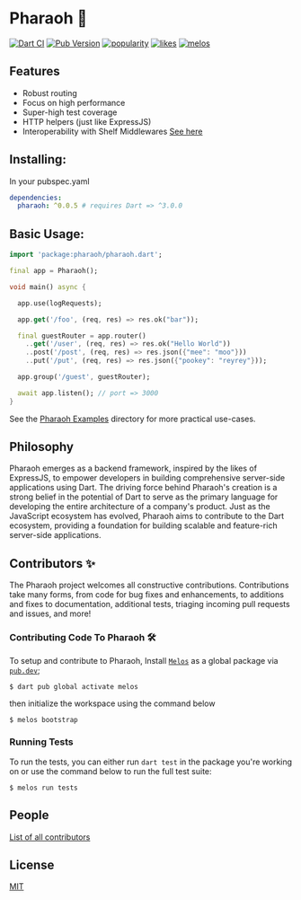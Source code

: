 # Pharaoh 🏇

[![Dart CI](https://github.com/codekeyz/pharaoh/workflows/Dart/badge.svg)](https://github.com/codekeyz/pharaoh/actions/workflows/dart.yml)
[![Pub Version](https://img.shields.io/pub/v/pharaoh?color=green)](https://pub.dev/packages/pharaoh)
[![popularity](https://img.shields.io/pub/popularity/pharaoh?logo=dart)](https://pub.dev/packages/pharaoh/score)
[![likes](https://img.shields.io/pub/likes/pharaoh?logo=dart)](https://pub.dev/packages/pharaoh/score)
[![melos](https://img.shields.io/badge/maintained%20with-melos-f700ff.svg?style=flat-square)](https://github.com/invertase/melos)

## Features

- Robust routing
- Focus on high performance
- Super-high test coverage
- HTTP helpers (just like ExpressJS)
- Interoperability with Shelf Middlewares [See here](https://github.com/Pharaoh-Framework/pharaoh/blob/main/packages/pharaoh/SHELF_INTEROP.md)

## Installing:

In your pubspec.yaml

```yaml
dependencies:
  pharaoh: ^0.0.5 # requires Dart => ^3.0.0
```

## Basic Usage:

```dart
import 'package:pharaoh/pharaoh.dart';

final app = Pharaoh();

void main() async {

  app.use(logRequests);

  app.get('/foo', (req, res) => res.ok("bar"));

  final guestRouter = app.router()
    ..get('/user', (req, res) => res.ok("Hello World"))
    ..post('/post', (req, res) => res.json({"mee": "moo"}))
    ..put('/put', (req, res) => res.json({"pookey": "reyrey"}));

  app.group('/guest', guestRouter);

  await app.listen(); // port => 3000
}

```

See the [Pharaoh Examples](https://github.com/Pharaoh-Framework/pharaoh/tree/main/pharaoh_examples) directory for more practical use-cases.

## Philosophy

Pharaoh emerges as a backend framework, inspired by the likes of ExpressJS, to empower developers in building comprehensive server-side applications using Dart. The driving force behind Pharaoh's creation is a strong belief in the potential of Dart to serve as the primary language for developing the entire architecture of a company's product. Just as the JavaScript ecosystem has evolved, Pharaoh aims to contribute to the Dart ecosystem, providing a foundation for building scalable and feature-rich server-side applications.

## Contributors ✨

The Pharaoh project welcomes all constructive contributions. Contributions take many forms,
from code for bug fixes and enhancements, to additions and fixes to documentation, additional
tests, triaging incoming pull requests and issues, and more!

### Contributing Code To Pharaoh 🛠

To setup and contribute to Pharaoh, Install [`Melos`](https://melos.invertase.dev/~melos-latest) as a global package via [`pub.dev`](https://pub.dev/packages/melos);

```console
$ dart pub global activate melos
```

then initialize the workspace using the command below

```console
$ melos bootstrap
```

### Running Tests

To run the tests, you can either run `dart test` in the package you're working on or use the command below to run the full test suite:

```console
$ melos run tests
```

## People

[List of all contributors](https://github.com/codekeyz/pharaoh/graphs/contributors)

## License

[MIT](LICENSE)
